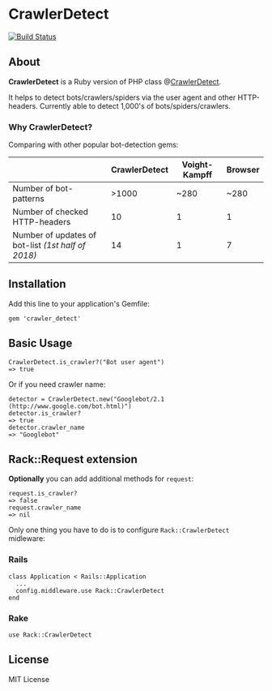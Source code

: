 # CrawlerDetect  
  
[![Build Status](https://travis-ci.org/loadkpi/crawler_detect.svg?branch=master)](https://travis-ci.org/loadkpi/crawler_detect)

## About
**CrawlerDetect** is a Ruby version of PHP class @[CrawlerDetect](https://github.com/JayBizzle/Crawler-Detect). 

It helps to detect  bots/crawlers/spiders via the user agent and other HTTP-headers. Currently able to detect 1,000's of bots/spiders/crawlers.
### Why CrawlerDetect?
Comparing with other popular bot-detection gems:

|  | CrawlerDetect | Voight-Kampff | Browser  |
|--|--|--|--|
| Number of bot-patterns | >1000 | ~280 | ~280 |
| Number of checked HTTP-headers | 10 | 1 | 1 |
| Number of updates of bot-list *(1st half of 2018)* | 14 | 1 | 7 |

## Installation
Add this line to your application's Gemfile:

`gem 'crawler_detect'`
## Basic Usage
```
CrawlerDetect.is_crawler?("Bot user agent")
=> true
```
Or if you need crawler name:
```
detector = CrawlerDetect.new("Googlebot/2.1 (http://www.google.com/bot.html)")
detector.is_crawler?
=> true
detector.crawler_name
=> "Googlebot"
```
## Rack::Request extension
**Optionally** you can add additional methods for `request`:
```
request.is_crawler?
=> false
request.crawler_name
=> nil
```
Only one thing you have to do is to configure `Rack::CrawlerDetect` midleware:
###  Rails
```
class Application < Rails::Application
  ...
  config.middleware.use Rack::CrawlerDetect
end
```
### Rake
```
use Rack::CrawlerDetect
```
## License
MIT License
